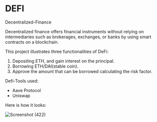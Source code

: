 # DEFI
Decentralized-Finance

Decentralized finance offers financial instruments without relying on intermediaries such as brokerages, exchanges, or banks by using smart contracts on a blockchain.

This project illustrates three functionalities of DeFi:
1.  Depositing ETH, and gain interest on the principal.
2.  Borrowing ETH/DAI(stable coin).
3.  Approve the amount that can be borrowed calculating the risk factor.


Defi-Tools used:

* Aave Protocol
* Uniswap



Here is how it looks:

![Screenshot (422)](https://user-images.githubusercontent.com/79459872/180081215-7a0df13a-62b8-4283-bc41-c308fff45922.png)



